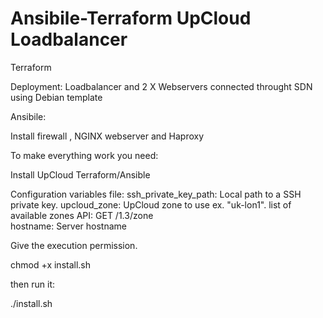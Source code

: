 # Ansibile-Terraform UpCloud Loadbalancer

Terraform 

Deployment: Loadbalancer and 2 X Webservers connected throught SDN using Debian template


Ansibile:

Install firewall , NGINX webserver and Haproxy  


To make everything work you need:

Install UpCloud Terraform/Ansible 

Configuration variables file:
ssh_private_key_path: 	Local path to a SSH private key.
upcloud_zone: 	UpCloud zone to use ex. "uk-lon1".  list of available zones API: GET  /1.3/zone  
hostname: 	Server hostname

Give the execution permission.

chmod +x install.sh

then run it:

./install.sh

 
 
